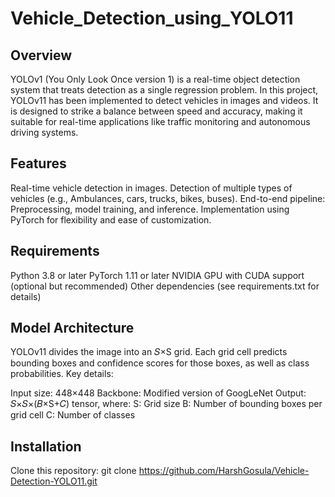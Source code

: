 # Vehicle_Detection_using_YOLO11

## Overview
YOLOv1 (You Only Look Once version 1) is a real-time object detection system that treats detection as a single regression problem. In this project, YOLOv11 has been implemented to detect vehicles in images and videos. It is designed to strike a balance between speed and accuracy, making it suitable for real-time applications like traffic monitoring and autonomous driving systems.

## Features
Real-time vehicle detection in images.
Detection of multiple types of vehicles (e.g., Ambulances, cars, trucks, bikes, buses).
End-to-end pipeline: Preprocessing, model training, and inference.
Implementation using PyTorch for flexibility and ease of customization.

## Requirements
Python 3.8 or later
PyTorch 1.11 or later
NVIDIA GPU with CUDA support (optional but recommended)
Other dependencies (see requirements.txt for details)

## Model Architecture
YOLOv11 divides the image into an 
𝑆×S grid. Each grid cell predicts bounding boxes and confidence scores for those boxes, as well as class probabilities. Key details:

Input size: 
448×448
Backbone: Modified version of GoogLeNet
Output: 
𝑆×𝑆×(𝐵×S+𝐶) tensor, where:
S: Grid size
B: Number of bounding boxes per grid cell
C: Number of classes

## Installation
Clone this repository:
git clone https://github.com/HarshGosula/Vehicle-Detection-YOLO11.git
